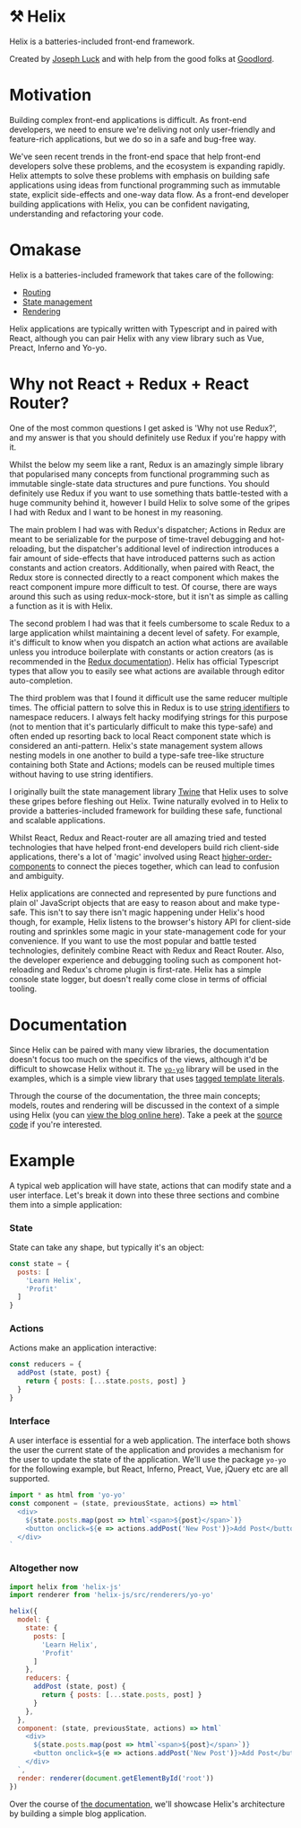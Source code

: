 # ⚒ Helix

Helix is a batteries-included front-end framework.

Created by [Joseph Luck](http://www.josephluck.co.uk/) and with help from the good folks at [Goodlord](http://www.goodlord.co).

# Motivation

Building complex front-end applications is difficult. As front-end developers, we need to ensure we're deliving not only user-friendly and feature-rich applications, but we do so in a safe and bug-free way.

We've seen recent trends in the front-end space that help front-end developers solve these problems, and the ecosystem is expanding rapidly. Helix attempts to solve these problems with emphasis on building safe applications using ideas from functional programming such as immutable state, explicit side-effects and one-way data flow. As a front-end developer building applications with Helix, you can be confident navigating, understanding and refactoring your code.

# Omakase

Helix is a batteries-included framework that takes care of the following:

- [Routing](https://josephluck.gitbooks.io/helix/Views/)
- [State management](https://josephluck.gitbooks.io/helix/Models/)
- [Rendering](https://josephluck.gitbooks.io/helix/Rendering/Rendering.html)

Helix applications are typically written with Typescript and in paired with React, although you can pair Helix with any view library such as Vue, Preact, Inferno and Yo-yo.

# Why not React + Redux + React Router?

One of the most common questions I get asked is 'Why not use Redux?', and my answer is that you should definitely use Redux if you're happy with it.

Whilst the below my seem like a rant, Redux is an amazingly simple library that popularised many concepts from functional programming such as immutable single-state data structures and pure functions. You should definitely use Redux if you want to use something thats battle-tested with a huge community behind it, however I build Helix to solve some of the gripes I had with Redux and I want to be honest in my reasoning.

The main problem I had was with Redux's dispatcher; Actions in Redux are meant to be serializable for the purpose of time-travel debugging and hot-reloading, but the dispatcher's additional level of indirection introduces a fair amount of side-effects that have introduced patterns such as action constants and action creators. Additionally, when paired with React, the Redux store is connected directly to a react component which makes the react component impure more difficult to test. Of course, there are ways around this such as using redux-mock-store, but it isn't as simple as calling a function as it is with Helix. 

The second problem I had was that it feels cumbersome to scale Redux to a large application whilst maintaining a decent level of safety. For example, it's difficult to know when you dispatch an action what actions are available unless you introduce boilerplate with constants or action creators (as is recommended in the [Redux documentation](https://redux.js.org/docs/faq/Actions.html#why-should-type-be-a-string-or-at-least-serializable-why-should-my-action-types-be-constants)). Helix has official Typescript types that allow you to easily see what actions are available through editor auto-completion. 

The third problem was that I found it difficult use the same reducer multiple times. The official pattern to solve this in Redux is to use [string identifiers](https://redux.js.org/docs/recipes/reducers/ReusingReducerLogic.html) to namespace reducers. I always felt hacky modifying strings for this purpose (not to mention that it's particularly difficult to make this type-safe) and often ended up resorting back to local React component state which is considered an anti-pattern. Helix's state management system allows nesting models in one another to build a type-safe tree-like structure containing both State and Actions; models can be reused multiple times without having to use string identifiers.

I originally built the state management library [Twine](http://github.com/ohgoodlord/twine) that Helix uses to solve these gripes before fleshing out Helix. Twine naturally evolved in to Helix to provide a batteries-included framework for building these safe, functional and scalable applications.

Whilst React, Redux and React-router are all amazing tried and tested technologies that have helped front-end developers build rich client-side applications, there's a lot of 'magic' involved using React [higher-order-components](https://reactjs.org/docs/higher-order-components.html) to connect the pieces together, which can lead to confusion and ambiguity.

Helix applications are connected and represented by pure functions and plain ol' JavaScript objects that are easy to reason about and make type-safe. This isn't to say there isn't magic happening under Helix's hood though, for example, Helix listens to the browser's history API for client-side routing and sprinkles some magic in your state-management code for your convenience. If you want to use the most popular and battle tested technologies, definitely combine React with Redux and React Router. Also, the developer experience and debugging tooling such as component hot-reloading and Redux's chrome plugin is first-rate. Helix has a simple console state logger, but doesn't really come close in terms of official tooling.

# Documentation

Since Helix can be paired with many view libraries, the documentation doesn't focus too much on the specifics of the views, although it'd be difficult to showcase Helix without it. The [`yo-yo`](https://github.com/maxogden/yo-yo) library will be used in the examples, which is a simple view library that uses [tagged template literals](https://developer.mozilla.org/en-US/docs/Web/javascript/Reference/Template_literals).

Through the course of the documentation, the three main concepts; models, routes and rendering will be discussed in the context of a simple using Helix (you can [view the blog online here](http://helix-blog.surge.sh)). Take a peek at the [source code](http://github.com/josephluck/helix/tree/master/examples/blog) if you're interested.

# Example

A typical web application will have state, actions that can modify state and a user interface. Let's break it down into these three sections and combine them into a simple application:

### State

State can take any shape, but typically it's an object:

```JavaScript
const state = {
  posts: [
    'Learn Helix',
    'Profit'
  ]
}
```

### Actions

Actions make an application interactive: 

```JavaScript
const reducers = {
  addPost (state, post) {
    return { posts: [...state.posts, post] }
  }
}
```

### Interface

A user interface is essential for a web application. The interface both shows the user the current state of the application and provides a mechanism for the user to update the state of the application. We'll use the package `yo-yo` for the following example, but React, Inferno, Preact, Vue, jQuery etc are all supported.

```JavaScript
import * as html from 'yo-yo'
const component = (state, previousState, actions) => html`
  <div>
    ${state.posts.map(post => html`<span>${post}</span>`)}
    <button onclick=${e => actions.addPost('New Post')}>Add Post</button>
  </div>
`
```

### Altogether now

```JavaScript
import helix from 'helix-js'
import renderer from 'helix-js/src/renderers/yo-yo'

helix({
  model: {
    state: {
      posts: [
        'Learn Helix',
        'Profit'
      ]
    },
    reducers: {
      addPost (state, post) {
        return { posts: [...state.posts, post] }
      }
    },
  },
  component: (state, previousState, actions) => html`
    <div>
      ${state.posts.map(post => html`<span>${post}</span>`)}
      <button onclick=${e => actions.addPost('New Post')}>Add Post</button>
    </div>
  `,
  render: renderer(document.getElementById('root'))
})
```

Over the course of [the documentation](https://josephluck.gitbooks.io/helix), we'll showcase Helix's architecture by building a simple blog application.